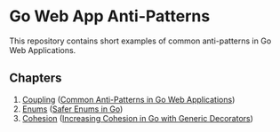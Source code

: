 # Go Web App Anti-Patterns 

This repository contains short examples of common anti-patterns in Go Web Applications.

## Chapters

1. [Coupling](./01-coupling) ([Common Anti-Patterns in Go Web Applications](https://threedots.tech/post/common-anti-patterns-in-go-web-applications/))
2. [Enums](./02-enums) ([Safer Enums in Go](https://threedots.tech/post/safer-enums-in-go/))
3. [Cohesion](./03-cohesion) ([Increasing Cohesion in Go with Generic Decorators](https://threedots.tech/post/increasing-cohesion-in-go-with-generic-decorators/))

